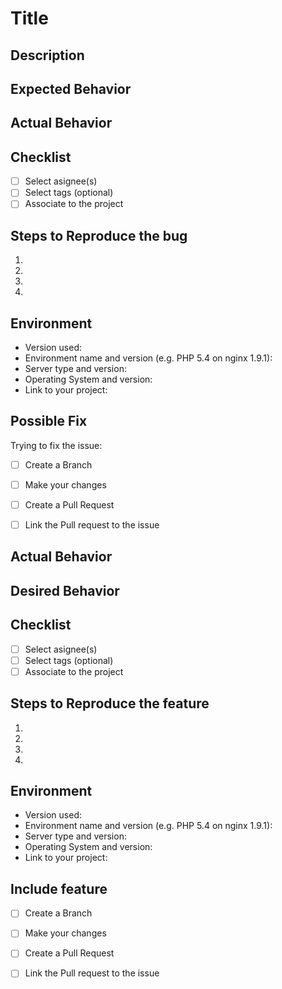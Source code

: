 # Title 
<!--- Choose a title depending on the issue. -->
<!--- Include: BFx for Bug Fix or NF for New Feature. -->

## Description
<!--- Please write a detailed summary about the issue and root cause. -->



<!--- IF issue is a BUG FIX you can use the following sections -->

## Expected Behavior
<!--- Explain what should happen -->

## Actual Behavior
<!--- Explain what happens instead -->

## Checklist
- [ ] Select asignee(s)
- [ ] Select tags (optional)
- [ ] Associate to the project

## Steps to Reproduce the bug 
<!--- Provide a link to a live example, or an unambiguous set of steps to -->
<!--- reproduce this bug. Include code to reproduce, if relevant -->
1.
2.
3.
4.

## Environment
<!--- Include as many relevant details about the environment you experienced the bug in -->
* Version used:
* Environment name and version (e.g. PHP 5.4 on nginx 1.9.1):
* Server type and version:
* Operating System and version:
* Link to your project:

## Possible Fix
<!--- Suggest a fix or reason for the bug (optional) -->

Trying to fix the issue:
- [ ] Create a Branch
- [ ] Make your changes
- [ ] Create a Pull Request 
- [ ] Link the Pull request to the issue




<!--- IF issue is a NEW FEATURE you can use the following sections -->
## Actual Behavior
<!--- Explain what happens -->

## Desired Behavior
<!--- Explain what will happen -->

## Checklist
- [ ] Select asignee(s)
- [ ] Select tags (optional)
- [ ] Associate to the project

## Steps to Reproduce the feature 
<!--- Provide a link to a live example, or an unambiguous set of steps to -->
<!--- reproduce this feature. Include code to reproduce, if relevant -->
1.
2.
3.
4.

## Environment
<!--- Include as many relevant details about the environment you develop the feature in -->
* Version used:
* Environment name and version (e.g. PHP 5.4 on nginx 1.9.1):
* Server type and version:
* Operating System and version:
* Link to your project:

## Include feature

- [ ] Create a Branch
- [ ] Make your changes 
- [ ] Create a Pull Request 
- [ ] Link the Pull request to the issue



